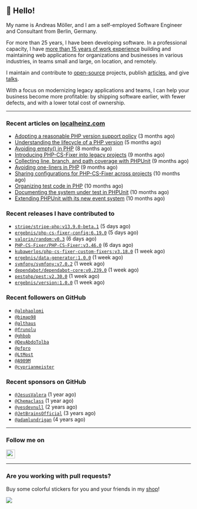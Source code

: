 ## :wave: Hello!

My name is Andreas Möller, and I am a self-employed Software Engineer and Consultant from Berlin, Germany.

For more than 25 years, I have been developing software. In a professional capacity, I have [more than 15 years of work experience](https://localheinz.com/work-experience/) building and maintaining web applications for organizations and businesses in various industries, in teams small and large, on location, and remotely.

I maintain and contribute to [open-source](https://localheinz.com/open-source/) projects, publish [articles](https://localheinz.com/articles/), and give [talks](https://localheinz.com/talks).

With a focus on modernizing legacy applications and teams, I can help your business become more profitable: by shipping software earlier, with fewer defects, and with a lower total cost of ownership.

<hr>

### Recent articles on [localheinz.com](https://localheinz.com/articles/)

- [Adopting a reasonable PHP version support policy](https://localheinz.com/articles/2023/09/12/adopting-a-reasonable-php-version-support-policy/) (3 months ago)
- [Understanding the lifecycle of a PHP version](https://localheinz.com/articles/2023/07/16/understanding-the-lifecycle-of-a-php-version/) (5 months ago)
- [Avoiding empty() in PHP](https://localheinz.com/articles/2023/05/10/avoiding-empty-in-php/) (8 months ago)
- [Introducing PHP-CS-Fixer into legacy projects](https://localheinz.com/articles/2023/04/10/introducing-php-cs-fixer-into-legacy-projects/) (9 months ago)
- [Collecting line, branch, and path coverage with PHPUnit](https://localheinz.com/articles/2023/03/22/collecting-line-branch-and-path-coverage-with-phpunit/) (9 months ago)
- [Avoiding one-liners in PHP](https://localheinz.com/articles/2023/03/18/avoiding-one-liners-in-php/) (9 months ago)
- [Sharing configurations for PHP-CS-Fixer across projects](https://localheinz.com/articles/2023/03/10/sharing-configurations-for-php-cs-fixer-across-projects/) (10 months ago)
- [Organizing test code in PHP](https://localheinz.com/articles/2023/03/03/organizing-test-code-in-php/) (10 months ago)
- [Documenting the system under test in PHPUnit](https://localheinz.com/articles/2023/02/22/documenting-the-system-under-test-in-phpunit/) (10 months ago)
- [Extending PHPUnit with its new event system](https://localheinz.com/articles/2023/02/14/extending-phpunit-with-its-new-event-system/) (10 months ago)

### Recent releases I have contributed to

- [`stripe/stripe-php:v13.9.0-beta.1`](https://github.com/stripe/stripe-php/releases/tag/v13.9.0-beta.1) (5 days ago)
- [`ergebnis/php-cs-fixer-config:6.19.0`](https://github.com/ergebnis/php-cs-fixer-config/releases/tag/6.19.0) (5 days ago)
- [`valorin/random:v0.3`](https://github.com/valorin/random/releases/tag/v0.3) (6 days ago)
- [`PHP-CS-Fixer/PHP-CS-Fixer:v3.46.0`](https://github.com/PHP-CS-Fixer/PHP-CS-Fixer/releases/tag/v3.46.0) (6 days ago)
- [`kubawerlos/php-cs-fixer-custom-fixers:v3.18.0`](https://github.com/kubawerlos/php-cs-fixer-custom-fixers/releases/tag/v3.18.0) (1 week ago)
- [`ergebnis/data-generator:1.0.0`](https://github.com/ergebnis/data-generator/releases/tag/1.0.0) (1 week ago)
- [`symfony/symfony:v7.0.2`](https://github.com/symfony/symfony/releases/tag/v7.0.2) (1 week ago)
- [`dependabot/dependabot-core:v0.239.0`](https://github.com/dependabot/dependabot-core/releases/tag/v0.239.0) (1 week ago)
- [`pestphp/pest:v2.30.0`](https://github.com/pestphp/pest/releases/tag/v2.30.0) (1 week ago)
- [`ergebnis/version:1.0.0`](https://github.com/ergebnis/version/releases/tag/1.0.0) (1 week ago)

### Recent followers on GitHub

- [`@alphaolomi`](https://github.com/alphaolomi)
- [`@bimap98`](https://github.com/bimap98)
- [`@althaus`](https://github.com/althaus)
- [`@frunolu`](https://github.com/frunolu)
- [`@ghbob`](https://github.com/ghbob)
- [`@DevAbdoTolba`](https://github.com/DevAbdoTolba)
- [`@pfpro`](https://github.com/pfpro)
- [`@LtMost`](https://github.com/LtMost)
- [`@A909M`](https://github.com/A909M)
- [`@cyprianmeister`](https://github.com/cyprianmeister)

### Recent sponsors on GitHub

- [`@JesusValera`](https://github.com/JesusValera) (1 year ago)
- [`@Chemaclass`](https://github.com/Chemaclass) (1 year ago)
- [`@yesdevnull`](https://github.com/yesdevnull) (2 years ago)
- [`@JetBrainsOfficial`](https://github.com/JetBrainsOfficial) (3 years ago)
- [`@adamlundrigan`](https://github.com/adamlundrigan) (4 years ago)

<hr>

### Follow me on

<p>
    <a target="_blank" href="https://twitter.com/intent/follow?screen_name=localheinz" title="Follow @localheinz on Twitter"><img src="https://cdn.jsdelivr.net/npm/simple-icons@3.9.0/icons/twitter.svg" width="24px" height="24px"></a>
</p>

<hr>

### Are you working with pull requests?

Buy some colorful stickers for you and your friends in my <a target="_blank" href="https://shop.localheinz.com" title="shop.localheinz.com">shop</a>!

[![](https://localheinz.com/permanent/img/localheinz/localheinz)](https://localheinz.com/permanent/url/localheinz/localheinz)
